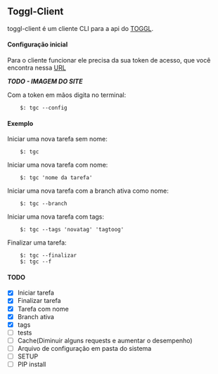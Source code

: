 ## Toggl-Client

toggl-client é um cliente CLI para a api do [TOGGL](https://toggl.com/).


#### Configuração inicial

Para o cliente funcionar ele precisa da sua token de acesso, que você encontra nessa [URL](https://toggl.com/app/profile)

***TODO - IMAGEM DO SITE***

Com a token em mãos digita no terminal:
```
    $: tgc --config
```


#### Exemplo

Iniciar uma nova tarefa sem nome:

```
    $: tgc
```
Iniciar uma nova tarefa com nome:

```
    $: tgc 'nome da tarefa'
```
Iniciar uma nova tarefa com a branch ativa como nome:

```
    $: tgc --branch
```

Iniciar uma nova tarefa com tags:

```
    $: tgc --tags 'novatag' 'tagtoog'
```
Finalizar uma tarefa:

```
    $: tgc --finalizar
    $: tgc --f
```

#### TODO

- [x] Iniciar tarefa
- [x] Finalizar tarefa
- [x] Tarefa com nome
- [x] Branch ativa
- [x] tags
- [ ] tests
- [ ] Cache(Diminuir alguns requests e aumentar o desempenho)
- [ ] Arquivo de configuração em pasta do sistema
- [ ] SETUP
- [ ] PIP install
